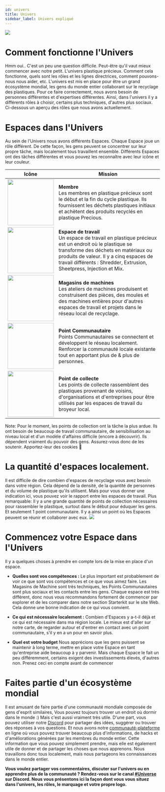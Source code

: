 ```yaml
---
id: univers
title: Univers
sidebar_label: Univers expliqué
---
```


<style>
:root {
  --highlight: #f2a5c1;
  --hover: #f2a5c1;
}
</style>

<img src="../assets/universe/universe.gif" />

# Comment fonctionne l'Univers

Hmm oui.. C'est un peu une question difficile. Peut-être qu'il vaut mieux commencer avec notre petit. L'univers plastique précieux. Comment cela fonctionne, quels sont les rôles et les lignes directrices, comment pouvons-nous nous aider, etc. L'univers est mis en place pour être un grand écosystème mondial, les gens du monde entier collaborant sur le recyclage des plastiques. Pour ce faire correctement, nous avons besoin de personnes différentes et d'expertises différentes. Ainsi, dans l'univers il y a différents rôles à choisir, certains plus techniques, d'autres plus sociaux. Ci-dessous un aperçu des rôles que nous avons actuellement.



# Espaces dans l'Univers
Au sein de l'Univers nous avons différents Espaces. Chaque Espace joue un rôle différent. De cette façon, les gens peuvent se concentrer sur leur propre tâche, mais localement tous travaillent ensemble. Différents Espaces ont des tâches différentes et vous pouvez les reconnaître avec leur icône et leur couleur.

| Icône                                                                                    | Mission                                                                                                                                                                                                                                                                 |
| ---------------------------------------------------------------------------------------- | ----------------------------------------------------------------------------------------------------------------------------------------------------------------------------------------------------------------------------------------------------------------------- |
| <img src="../assets/universe/badge-member.png" width="150" />           | __Membre__ <br> Les membres en plastique précieux sont le début et la fin du cycle plastique. Ils fournissent les déchets plastiques initiaux et achètent des produits recyclés en plastique Precious.                                                            |
| <img src="../assets/universe/badge-workspace.png" width="150" />        | __Espace de travail__ <br> Un espace de travail en plastique précieux est un endroit où le plastique se transforme des déchets en matériaux ou produits de valeur. Il y a cinq espaces de travail différents : Shredder, Extrusion, Sheetpress, Injection et Mix. |
| <img src="../assets/universe/badge-machine-shop.png" width="150" />     | __Magasins de machines__ <br> Les ateliers de machines produisent et construisent des pièces, des moules et des machines entières pour d'autres espaces de travail et projets dans le réseau local de recyclage.                                                  |
| <img src="../assets/universe/badge-community-point.png" width="150" />  | __Point Communautaire__ <br> Points Communautaires se connectent et développent le réseau localement. Renforcer la communauté locale existante tout en apportant plus de & plus de personnes.                                                                     |
| <img src="../assets/universe/badge-collection-point.png" width="150" /> | __Point de collecte__ <br> Les points de collecte rassemblent des plastiques provenant de voisins, d'organisations et d'entreprises pour être utilisés par les espaces de travail du broyeur local.                                                               |

<p class="note">Note: Pour le moment, les points de collection ont la tâche la plus ardue. Ils ont besoin de beaucoup de travail communautaire, de sensibilisation au niveau local et d'un modèle d'affaires difficile (encore à découvrir). Ils dépendent vraiment du pouvoir des gens. Assurez-vous donc de les soutenir. Apportez-leur des cookies 🍪</p>

# La quantité d'espaces localement.

Il est difficile de dire combien d'espaces de recyclage vous avez besoin dans votre région. Cela dépend de la densité, de la quantité de personnes et du volume de plastique qu'ils utilisent. Mais pour vous donner une indication ici, vous pouvez voir le rapport entre les espaces de travail. Plus remarquable: Il y a une grande quantité de points de collection nécessaires pour rassembler le plastique, surtout dans le début pour éduquer les gens. Et seulement 1 point communautaire. Il y a ainsi un point où les Espaces peuvent se réunir et collaborer avec eux.
<img src="../assets/universe/number-spaces.jpg" />


# Commencez votre Espace dans l'Univers

Il y a quelques choses à prendre en compte lors de la mise en place d'un espace.

- **Quelles sont vos compétences :** Le plus important est probablement de voir ce que sont vos compétences et ce que vous aimez faire. Les Magasins de Machine sont très techniques, les Points Communautaires sont plus sociaux et les contacts entre les gens. Chaque espace est très différent, donc nous vous recommandons fortement de commencer par explorer et de les comparer dans notre section Starterkit sur le site Web. Cela donne une bonne indication de ce qui vous convient.

- **Ce qui est nécessaire localement :** Combien d'Espaces y a-t-il déjà et ce qui est nécessaire dans ma région locale. Le mieux est d'aller sur notre carte, de regarder autour et d'entrer en contact avec un point communautaire, s'il y en a un pour en savoir plus.

- **Quel est votre budget** Nous apprécions que les gens puissent se maintenir à long terme, mettre en place votre Espace en tant qu'entreprise aide beaucoup à y parvenir. Mais chaque Espace le fait un peu différemment, certains exigent des investissements élevés, d'autres non. Prenez ceci en compte avant de commencer

# Faites partie d'un écosystème mondial
Il est amusant de faire partie d'une communauté mondiale composée de gens d'esprit similaires, Vous pouvez toujours trouver un endroit où dormir dans le monde :) Mais c'est aussi vraiment très utile. D'une part, vous pouvez utiliser notre [Discord](https://discordapp.com/invite/rnx7m4t) pour partager des idées, suggérer ou trouver des réponses à vos questions. Et nous avons notre [communauté-plateforme](https://community.preciousplastic.com) en ligne où vous pouvez trouver beaucoup plus d'informations, de hacks et d'améliorations générées par les membres du monde entier. Cette information que vous pouvez simplement prendre, mais elle est également utile de donner et de partager les choses que nous apprenons. Nous travaillons donc tous localement, mais nous partageons les connaissances dans le monde entier.

<b>Vous voulez partager vos commentaires, discuter sur l'univers ou en apprendre plus de la communauté ? Rendez-vous sur le canal [#Universe](https://discordapp.com/invite/QUw8A3w) sur Discord. Nous vous présentons ici la façon dont vous vous situez dans l'univers, les rôles, le marquage et votre propre logo.</b>
